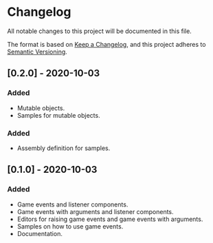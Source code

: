 ﻿# Changelog
All notable changes to this project will be documented in this file.

The format is based on [Keep a Changelog](https://keepachangelog.com/en/1.0.0/),
and this project adheres to [Semantic Versioning](https://semver.org/spec/v2.0.0.html).

## [0.2.0] - 2020-10-03

### Added
- Mutable objects.
- Samples for mutable objects.

### Added
- Assembly definition for samples.

## [0.1.0] - 2020-10-03

### Added
- Game events and listener components.
- Game events with arguments and listener components.
- Editors for raising game events and game events with arguments.
- Samples on how to use game events.
- Documentation.
